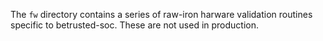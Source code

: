 The `fw` directory contains a series of raw-iron harware validation routines specific to betrusted-soc.
These are not used in production. 
